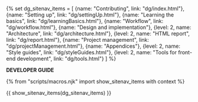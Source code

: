 {% set dg_sitenav_items = [
  {name: "Contributing", link: "dg/index.html"},
  {name: "Setting up", link: "dg/settingUp.html"},
  {name: "Learning the basics", link: "dg/learningBasics.html"},
  {name: "Workflow", link: "dg/workflow.html"},
  {name: "Design and implementation"},
  {level: 2, name: "Architecture", link: "dg/architecture.html"},
  {level: 2, name: "HTML report", link: "dg/report.html"},
  {name: "Project management", link: "dg/projectManagement.html"},
  {name: "Appendices"},
  {level: 2, name: "Style guides", link: "dg/styleGuides.html"},
  {level: 2, name: "Tools for front-end development", link: "dg/tools.html"}
]
%}

<span class="lead">****DEVELOPER GUIDE****</span>

<navigation>

{% from "scripts/macros.njk" import show_sitenav_items with context %}

{{ show_sitenav_items(dg_sitenav_items) }}

</navigation>
